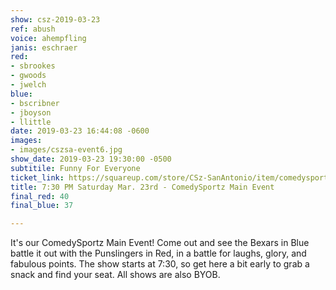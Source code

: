 ```yaml
---
show: csz-2019-03-23
ref: abush
voice: ahempfling
janis: eschraer
red:
- sbrookes
- gwoods
- jwelch
blue:
- bscribner
- jboyson
- llittle
date: 2019-03-23 16:44:08 -0600
images:
- images/cszsa-event6.jpg
show_date: 2019-03-23 19:30:00 -0500
subtitile: Funny For Everyone
ticket_link: https://squareup.com/store/CSz-SanAntonio/item/comedysportz-saturday-night-26
title: 7:30 PM Saturday Mar. 23rd - ComedySportz Main Event
final_red: 40
final_blue: 37

---
```

It's our ComedySportz Main Event! Come out and see the Bexars in Blue battle it out with the Punslingers in Red, in a battle for laughs, glory, and fabulous points. The show starts at 7:30, so get here a bit early to grab a snack and find your seat. All shows are also BYOB.

